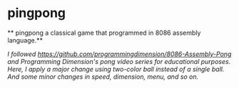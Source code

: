 # pingpong
** pingpong a classical game that programmed in 8086 assembly language.**

_I followed https://github.com/programmingdimension/8086-Assembly-Pong and Programming Dimension's pong video series for educational purposes. Here, I apply a major change using two-color ball instead of a single ball. And some minor changes in speed, dimension, menu, and so on._
